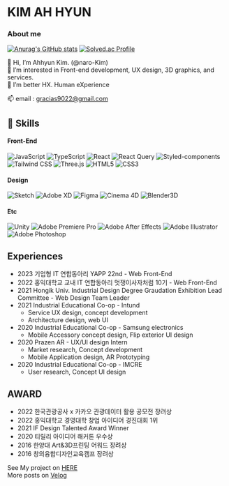 # KIM AH HYUN

### About me
  
[![Anurag's GitHub stats](https://github-readme-stats.vercel.app/api?username=naro-Kim&hide=stars&show_icons=true&title_color=2e8bf7&bg_color=161b22&border_color=1d1d1d&icon_color=2e8bf7&text_color=fefefe)](https://github.com/anuraghazra/github-readme-stats)
[![Solved.ac
Profile](http://mazassumnida.wtf/api/generate_badge?boj=naro_kim)](https://solved.ac/naro_kim)

👋 Hi, I’m Ahhyun Kim. (@naro-Kim)  
👀 I’m interested in Front-end development, UX design, 3D graphics, and services.  
🌱 I’m  better HX. Human eXperience

📫 email : gracias9022@gmail.com

:floppy_disk: Skills
-
#### Front-End
![JavaScript](https://img.shields.io/badge/JavaScript-F7DF1E.svg?&style=for-the-badge&logo=JavaScript&logoColor=1d1d1d)
![TypeScript](https://img.shields.io/badge/TypeScript-3178C6.svg?&style=for-the-badge&logo=TypeScript&logoColor=white)
![React](https://img.shields.io/badge/React-61DAFB.svg?&style=for-the-badge&logo=React&logoColor=1d1d1d)
![React Query](https://img.shields.io/badge/ReactQuerys-FF4154.svg?&style=for-the-badge&logo=ReactQuery&logoColor=white)
![Styled-components](https://img.shields.io/badge/styledComponents-DB7093.svg?&style=for-the-badge&logo=styled-components&logoColor=white)
![Tailwind CSS](https://img.shields.io/badge/TailwindCSS-06B6D4.svg?&style=for-the-badge&logo=TailwindCSS&logoColor=white)
![Three.js](https://img.shields.io/badge/Three.js-000000.svg?&style=for-the-badge&logo=Node.js&logoColor=white)
![HTML5](https://img.shields.io/badge/HTML5-E34F26.svg?&style=for-the-badge&logo=HTML5&logoColor=white)
![CSS3](https://img.shields.io/badge/CSS3-1572B6.svg?&style=for-the-badge&logo=CSS3&logoColor=white)

#### Design
![Sketch](https://img.shields.io/badge/Sketch-ea6c00.svg?&style=for-the-badge&logo=Sketch&logoColor=white)
![Adobe XD](https://img.shields.io/badge/Adobe%20XD-F75eee.svg?&style=for-the-badge&logo=Adobe%20XD&logoColor=white)
![Figma](https://img.shields.io/badge/Figma-1D1D1D.svg?&style=for-the-badge&logo=Figma&logoColor=white)
![Cinema 4D](https://img.shields.io/badge/Cinema%204D-011A6A.svg?&style=for-the-badge&logo=Cinema%204D&logoColor=white)
![Blender3D](https://img.shields.io/badge/Blender_3D-F5792A.svg?&style=for-the-badge&logo=Blender&logoColor=white)

#### Etc
![Unity](https://img.shields.io/badge/Unity-FFFFFF.svg?&style=for-the-badge&logo=Unity&logoColor=black)
![Adobe Premiere Pro](https://img.shields.io/badge/Adobe%20Premiere%20Pro-000058.svg?&style=for-the-badge&logo=Adobe%20Premiere%20Pro&logoColor=white)
![Adobe After Effects](https://img.shields.io/badge/Adobe%20After%20Effects-9999FF.svg?&style=for-the-badge&logo=Adobe%20After%20Effects&logoColor=white)
![Adobe Illustrator](https://img.shields.io/badge/Adobe%20Illustrator-FF9A00.svg?&style=for-the-badge&logo=Adobe%20Illustrator&logoColor=white)
![Adobe Photoshop](https://img.shields.io/badge/Adobe%20Photoshop-31A8FF.svg?&style=for-the-badge&logo=Adobe%20Illustrator&logoColor=white)


Experiences 
-
- 2023 기업형 IT 연합동아리 YAPP 22nd - Web Front-End
- 2022 홍익대학교 교내 IT 연합동아리 멋쟁이사자처럼 10기 - Web Front-End
- 2021 Hongik Univ. Industrial Design Degree Graudation Exhibition Lead Committee - Web Design Team Leader
- 2021 Industrial Educational Co-op - Intund 
  - Service UX design, concept development
  - Architecture design, web UI
- 2020 Industrial Educational Co-op - Samsung electronics
  - Mobile Accessory concept design, Flip exterior UI design  
- 2020 Prazen AR - UX/UI design Intern
  - Market research, Concept development
  - Mobile Application design, AR Prototyping 
- 2020 Industrial Educational Co-op - IMCRE
  - User research, Concept UI design  

AWARD
-
- 2022 한국관광공사 x 카카오 관광데이터 활용 공모전 장려상
- 2022 홍익대학교 경영대학 창업 아이디어 경진대회 1위
- 2021 IF Design Talented Award Winner
- 2020 티릴리 아이디어 해커톤 우수상
- 2016 한양대 Art&3D프린팅 어워드 장려상
- 2016 창의융합디자인교육캠프 장려상

See My project on [HERE](https://naro-kim.notion.site/naro-Kim-c0a677f908584767aca24112bd87d940)  
More posts on [Velog](https://velog.io/@naro-kim)

<!---
naro-Kim/naro-Kim is a ✨ special ✨ repository because its `README.md` (this file) appears on your GitHub profile.
You can click the Preview link to take a look at your changes.
--->
